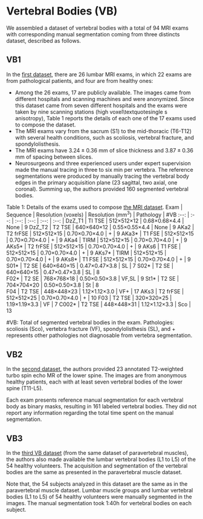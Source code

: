 

# Vertebral Bodies (VB)

We assembled a dataset of vertebral bodies with a total of 94 MRI exams with corresponding manual segmentation coming from three distincts dataset, described as follows.

## VB1
In the [first dataset](https://doi.org/10.1371/journal.pone.0143327),  there are 26 lumbar MRI exams, in which 22 exams are from pathological patients, and four are from healthy ones:

- Among the 26 exams, 17 are publicly available. The images came from different hospitals and scanning machines and were anonymized. Since this dataset came from seven different hospitals and the exams were taken by nine scanning stations (high voxel\textquotesingle s anisotropy), Table 1 reports the details of each one of the 17 exams used to compose the dataset.
- The MRI exams vary from the sacrum (S1) to the mid-thoracic (T6-T12) with several health conditions, such as scoliosis, vertebral fracture, and spondylolisthesis. 
- The MRI exams have $3.24 \pm 0.36$ mm of slice thickness and $3.87 \pm 0.36$ mm of spacing between slices. 
- Neurosurgeons and three experienced users under expert supervision made the manual tracing in three to six min per vertebra. The reference segmentations were produced by manually tracing the vertebral body edges in the primary acquisition plane (23 sagittal, two axial, one coronal). Summing up, the authors provided 160 segmented vertebral bodies.

Table 1: <bf>Details of the exams used to compose [the MRI dataset](https://doi.org/10.1371/journal.pone.0143327).</bf> 
Exam | Sequence  |  Resolution (voxels)  |  Resolution (mm<sup>3</sup>) | Pathology | #VB
:--: | :--: | :--: | :--: | :--: | :--: | 
DzZ_T1 | TI TSE   | 512&times;512&times;12   | 0.68&times;0.68&times;4.4  	| None	      | 9
DzZ_T2 | T2 TSE   | 640&times;640&times;12   | 0.55&times;0.55&times;4.4 	| None	      | 9
AKa2    | T2 frFSE | 512&times;512&times;15  | 0.70&times;0.70&times;4.0    | +           | 9 
AKa3*   | T1 FSE   | 512&times;512&times;15  | 0.70&times;0.70&times;4.0    | +           | 9 
AKa4    | TIRM     | 512&times;512&times;15  | 0.70&times;0.70&times;4.0    | +           | 9
AKs5*   | T2 frFSE | 512&times;512&times;15  | 0.70&times;0.70&times;4.0    | +           | 9
AKs6    | T1 FSE   | 512&times;512&times;15  | 0.70&times;0.70&times;4.0    | +           | 9
AKs7*   | TIRM     | 512&times;512&times;15  | 0.70&times;0.70&times;4.0    | +           | 9
AKs8*   | T1 FSE   | 512&times;512&times;15  | 0.70&times;0.70&times;4.0    | +           | 9
S01*    | T2 SE    | 640&times;640&times;15  | 0.47&times;0.47&times;3.8    | SL          | 7 
S02*    | T2 SE    | 640&times;640&times;15  | 0.47&times;0.47&times;3.8    | SL          | 8  
F02*    | T2 SE    | 768&times;768&times;18  | 0.50&times;0.50&times;3.8    | VF,SL       | 9 
St1*    | T2 SE    | 704&times;704&times;20  | 0.50&times;0.50&times;3.8    | St          | 8  
F04     | T2 TSE   | 448&times;448&times;23  | 1.12&times;1.12&times;3.0    | VF+         | 17 
AKs3    | T2 frFSE | 512&times;512&times;25  | 0.70&times;0.70&times;4.0    | +           | 10
F03     | T2 TSE   | 320&times;320&times;25  | 1.19&times;1.19&times;3.3    | VF          | 7 
C002*   | T2 TSE   | 448&times;448&times;31  | 1.12&times;1.12&times;3.3    | Sco         | 13

\#VB: Total of segmented vertebral bodies in the exam. Pathologies: scoliosis (Sco), vertebra fracture (VF), spondylolisthesis (SL), and + represents other pathologies not diagnosable from vertebra segmentation.

## VB2 
In the [second dataset](https://doi.org/10.1111/cgf.12343), the authors provided 23 annotated T2-weighted turbo spin echo MR of the lower spine. The images are from anonymous healthy patients, each with at least seven vertebral bodies of the lower spine (T11-L5). 

<p>Each exam presents reference manual segmentation for each vertebral body as binary masks, resulting in 161 labeled vertebral bodies. They did not report any information regarding the total time spent on the manual segmentation.</p>
<!-- % https://zenodo.org/record/22304#.XUmCeHVKhv9 -->

## VB3
In the [third VB dataset](https://doi.org/10.1186/s12891-019-2528-x) (from the same dataset of paravertebral muscles), the authors also made available the lumbar vertebral bodies (L1 to L5) of the 54 healthy volunteers.  The acquisition and segmentation of the vertebral bodies are the same as presented in the paravertebral muscle dataset. 

Note that, the 54 subjects analyzed in this dataset are the same as in the paravertebral muscle dataset. Lumbar muscle groups and lumbar vertebral bodies (L1 to L5) of 54 healthy volunteers were manually segmented in the images. The manual segmentation took 1:40h for vertebral bodies on each subject.




